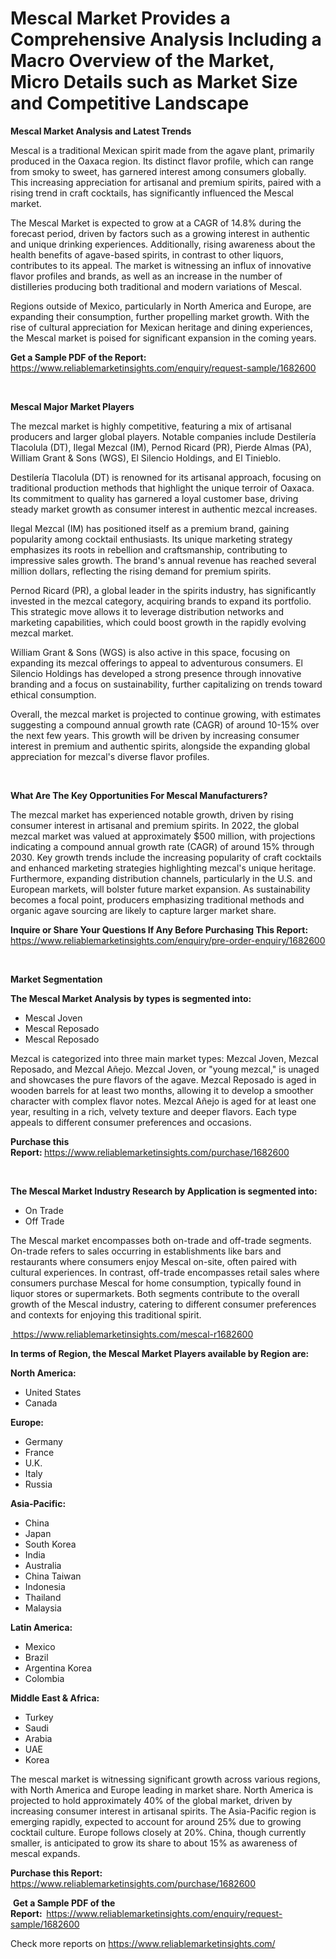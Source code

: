 <p><h1>Mescal Market Provides a Comprehensive Analysis Including a Macro Overview of the Market, Micro Details such as Market Size and Competitive Landscape</h1></p><p><strong>Mescal Market Analysis and Latest Trends</strong></p>
<p><p>Mescal is a traditional Mexican spirit made from the agave plant, primarily produced in the Oaxaca region. Its distinct flavor profile, which can range from smoky to sweet, has garnered interest among consumers globally. This increasing appreciation for artisanal and premium spirits, paired with a rising trend in craft cocktails, has significantly influenced the Mescal market. </p><p>The Mescal Market is expected to grow at a CAGR of 14.8% during the forecast period, driven by factors such as a growing interest in authentic and unique drinking experiences. Additionally, rising awareness about the health benefits of agave-based spirits, in contrast to other liquors, contributes to its appeal. The market is witnessing an influx of innovative flavor profiles and brands, as well as an increase in the number of distilleries producing both traditional and modern variations of Mescal. </p><p>Regions outside of Mexico, particularly in North America and Europe, are expanding their consumption, further propelling market growth. With the rise of cultural appreciation for Mexican heritage and dining experiences, the Mescal market is poised for significant expansion in the coming years.</p></p>
<p><strong>Get a Sample PDF of the Report:&nbsp;</strong> <a href="https://www.reliablemarketinsights.com/enquiry/request-sample/1682600?utm_campaign=2624&utm_medium=2&utm_source=Github&utm_content=ia&utm_term=26032025&utm_id=mescal">https://www.reliablemarketinsights.com/enquiry/request-sample/1682600</a></p>
<p>&nbsp;</p>
<p><strong>Mescal Major Market Players</strong></p>
<p><p>The mezcal market is highly competitive, featuring a mix of artisanal producers and larger global players. Notable companies include Destilería Tlacolula (DT), Ilegal Mezcal (IM), Pernod Ricard (PR), Pierde Almas (PA), William Grant & Sons (WGS), El Silencio Holdings, and El Tinieblo.</p><p>Destilería Tlacolula (DT) is renowned for its artisanal approach, focusing on traditional production methods that highlight the unique terroir of Oaxaca. Its commitment to quality has garnered a loyal customer base, driving steady market growth as consumer interest in authentic mezcal increases.</p><p>Ilegal Mezcal (IM) has positioned itself as a premium brand, gaining popularity among cocktail enthusiasts. Its unique marketing strategy emphasizes its roots in rebellion and craftsmanship, contributing to impressive sales growth. The brand's annual revenue has reached several million dollars, reflecting the rising demand for premium spirits.</p><p>Pernod Ricard (PR), a global leader in the spirits industry, has significantly invested in the mezcal category, acquiring brands to expand its portfolio. This strategic move allows it to leverage distribution networks and marketing capabilities, which could boost growth in the rapidly evolving mezcal market.</p><p>William Grant & Sons (WGS) is also active in this space, focusing on expanding its mezcal offerings to appeal to adventurous consumers. El Silencio Holdings has developed a strong presence through innovative branding and a focus on sustainability, further capitalizing on trends toward ethical consumption.</p><p>Overall, the mezcal market is projected to continue growing, with estimates suggesting a compound annual growth rate (CAGR) of around 10-15% over the next few years. This growth will be driven by increasing consumer interest in premium and authentic spirits, alongside the expanding global appreciation for mezcal's diverse flavor profiles.</p></p>
<p>&nbsp;</p>
<p><strong>What Are The Key Opportunities For Mescal Manufacturers?</strong></p>
<p><p>The mezcal market has experienced notable growth, driven by rising consumer interest in artisanal and premium spirits. In 2022, the global mezcal market was valued at approximately $500 million, with projections indicating a compound annual growth rate (CAGR) of around 15% through 2030. Key growth trends include the increasing popularity of craft cocktails and enhanced marketing strategies highlighting mezcal's unique heritage. Furthermore, expanding distribution channels, particularly in the U.S. and European markets, will bolster future market expansion. As sustainability becomes a focal point, producers emphasizing traditional methods and organic agave sourcing are likely to capture larger market share.</p></p>
<p><strong>Inquire or Share Your Questions If Any Before Purchasing This Report:</strong> <a href="https://www.reliablemarketinsights.com/enquiry/pre-order-enquiry/1682600?utm_campaign=2624&utm_medium=2&utm_source=Github&utm_content=ia&utm_term=26032025&utm_id=mescal">https://www.reliablemarketinsights.com/enquiry/pre-order-enquiry/1682600</a></p>
<p>&nbsp;</p>
<p><strong>Market Segmentation</strong></p>
<p><strong>The Mescal Market Analysis by types is segmented into:</strong></p>
<p><ul><li>Mescal Joven</li><li>Mescal Reposado</li><li>Mescal Reposado</li></ul></p>
<p><p>Mezcal is categorized into three main market types: Mezcal Joven, Mezcal Reposado, and Mezcal Añejo. Mezcal Joven, or "young mezcal," is unaged and showcases the pure flavors of the agave. Mezcal Reposado is aged in wooden barrels for at least two months, allowing it to develop a smoother character with complex flavor notes. Mezcal Añejo is aged for at least one year, resulting in a rich, velvety texture and deeper flavors. Each type appeals to different consumer preferences and occasions.</p></p>
<p><strong>Purchase this Report:&nbsp;</strong><a href="https://www.reliablemarketinsights.com/purchase/1682600?utm_campaign=2624&utm_medium=2&utm_source=Github&utm_content=ia&utm_term=26032025&utm_id=mescal">https://www.reliablemarketinsights.com/purchase/1682600</a></p>
<p>&nbsp;</p>
<p><strong>The Mescal Market Industry Research by Application is segmented into:</strong></p>
<p><ul><li>On Trade</li><li>Off Trade</li></ul></p>
<p><p>The Mescal market encompasses both on-trade and off-trade segments. On-trade refers to sales occurring in establishments like bars and restaurants where consumers enjoy Mescal on-site, often paired with cultural experiences. In contrast, off-trade encompasses retail sales where consumers purchase Mescal for home consumption, typically found in liquor stores or supermarkets. Both segments contribute to the overall growth of the Mescal industry, catering to different consumer preferences and contexts for enjoying this traditional spirit.</p></p>
<p><a href="https://www.reliablemarketinsights.com/mescal-r1682600?utm_campaign=2624&utm_medium=2&utm_source=Github&utm_content=ia&utm_term=26032025&utm_id=mescal">&nbsp;https://www.reliablemarketinsights.com/mescal-r1682600</a></p>
<p><strong>In terms of Region, the Mescal Market Players available by Region are:</strong></p>
<p>
    <p> <strong> North America: </strong>
        <ul>
            <li>United States</li>
            <li>Canada</li>
        </ul>
        </p> 
    <p> <strong> Europe: </strong>
        <ul>
            <li>Germany</li>
            <li>France</li>
            <li>U.K.</li>
            <li>Italy</li>
            <li>Russia</li>
        </ul>
        </p> 
    <p> <strong> Asia-Pacific: </strong>
        <ul>
            <li>China</li>
            <li>Japan</li>
            <li>South Korea</li>
            <li>India</li>
            <li>Australia</li>
            <li>China Taiwan</li>
            <li>Indonesia</li>
            <li>Thailand</li>
            <li>Malaysia</li>
        </ul>
        </p> 
    <p> <strong> Latin America: </strong>
        <ul>
            <li>Mexico</li>
            <li>Brazil</li>
            <li>Argentina Korea</li>
            <li>Colombia</li>
        </ul>
        </p> 
    <p> <strong> Middle East & Africa: </strong>
        <ul>
            <li>Turkey</li>
            <li>Saudi</li>
            <li>Arabia</li>
            <li>UAE</li>
            <li>Korea</li>
        </ul>
    </p>
    </p>
<p><p>The mescal market is witnessing significant growth across various regions, with North America and Europe leading in market share. North America is projected to hold approximately 40% of the global market, driven by increasing consumer interest in artisanal spirits. The Asia-Pacific region is emerging rapidly, expected to account for around 25% due to growing cocktail culture. Europe follows closely at 20%. China, though currently smaller, is anticipated to grow its share to about 15% as awareness of mescal expands.</p></p>
<p><strong>Purchase this Report: </strong><a href="https://www.reliablemarketinsights.com/purchase/1682600?utm_campaign=2624&utm_medium=2&utm_source=Github&utm_content=ia&utm_term=26032025&utm_id=mescal">https://www.reliablemarketinsights.com/purchase/1682600</a></p>
<p>&nbsp;<strong>Get a Sample PDF of the Report:&nbsp;&nbsp;</strong><a href="https://www.reliablemarketinsights.com/enquiry/request-sample/1682600?utm_campaign=2624&utm_medium=2&utm_source=Github&utm_content=ia&utm_term=26032025&utm_id=mescal">https://www.reliablemarketinsights.com/enquiry/request-sample/1682600</a></p>
<p><strong></strong></p>
<p>Check more reports on <a href="https://www.reliablemarketinsights.com/?utm_campaign=2624&utm_medium=2&utm_source=Github&utm_content=ia&utm_term=26032025&utm_id=mescal">https://www.reliablemarketinsights.com/</a></p>